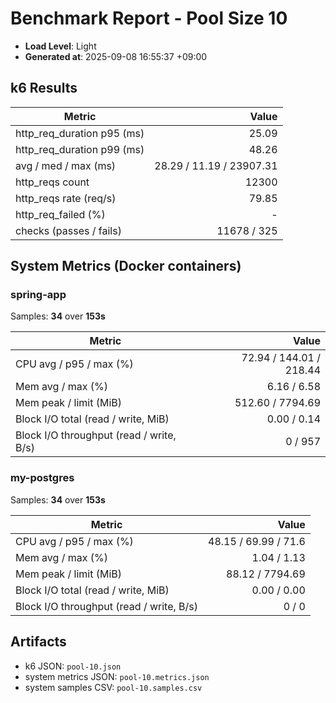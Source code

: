 ﻿# Benchmark Report - Pool Size 10

- **Load Level**: Light
- **Generated at**: 2025-09-08 16:55:37 +09:00

## k6 Results

| Metric | Value |
|---|---:|
| http_req_duration p95 (ms) | 25.09 |
| http_req_duration p99 (ms) | 48.26 |
| avg / med / max (ms) | 28.29 / 11.19 / 23907.31 |
| http_reqs count | 12300 |
| http_reqs rate (req/s) | 79.85 |
| http_req_failed (%) | - |
| checks (passes / fails) | 11678 / 325 |

## System Metrics (Docker containers)

### spring-app

Samples: **34** over **153s**

| Metric | Value |
|---|---:|
| CPU avg / p95 / max (%) | 72.94 / 144.01 / 218.44 |
| Mem avg / max (%) | 6.16 / 6.58 |
| Mem peak / limit (MiB) | 512.60 / 7794.69 |
| Block I/O total (read / write, MiB) | 0.00 / 0.14 |
| Block I/O throughput (read / write, B/s) | 0 / 957 |

### my-postgres

Samples: **34** over **153s**

| Metric | Value |
|---|---:|
| CPU avg / p95 / max (%) | 48.15 / 69.99 / 71.6 |
| Mem avg / max (%) | 1.04 / 1.13 |
| Mem peak / limit (MiB) | 88.12 / 7794.69 |
| Block I/O total (read / write, MiB) | 0.00 / 0.00 |
| Block I/O throughput (read / write, B/s) | 0 / 0 |

## Artifacts

- k6 JSON: `pool-10.json`
- system metrics JSON: `pool-10.metrics.json`
- system samples CSV: `pool-10.samples.csv`

